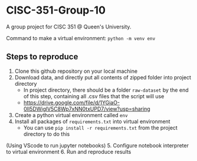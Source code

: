 # CISC-351-Group-10
A group project for CISC 351 @ Queen's University. 

Command to make a virtual environment: `python -m venv env` 

## Steps to reproduce

1. Clone this github repository on your local machine
2. Download data, and directly put all contents of zipped folder into project directory
    - In project directory, there should be a folder `raw-dataset` by the end of this step, containing all .csv files that the script will use
    - https://drive.google.com/file/d/1YGiaO-0Il5DWiglV5C8Wp7xNN0txUPD7/view?usp=sharing
3. Create a python virtual environment called `env`
4. Install all packages of `requirements.txt` into virtual environment
    - You can use `pip install -r requirements.txt` from the project directory to do this

(Using VScode to run jupyter notebooks)
5. Configure notebook interpreter to virtual environment
6. Run and reproduce results